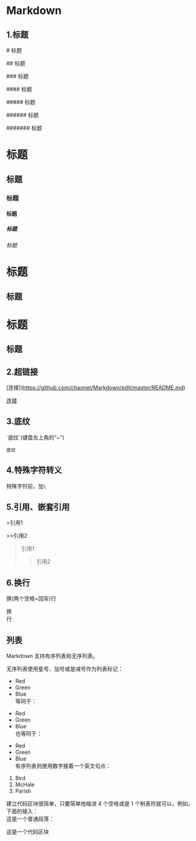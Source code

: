 # Markdown
## 1.标题
\# 标题

\## 标题

\### 标题

\#### 标题

\##### 标题

\###### 标题

\####### 标题

# 标题
## 标题
### 标题
#### 标题
##### 标题
###### 标题

标题
=

标题
-

标题
=
标题
-

## 2.超链接
\[连接](https://github.com/chaonet/Markdown/edit/master/README.md)

[连接](https://github.com/chaonet/Markdown/edit/master/README.md)

## 3.底纹
\`底纹`(键盘左上角的“~”)

`底纹`

## 4.特殊字符转义
特殊字符前，加`\`

## 5.引用、嵌套引用
\>引用1

\>>引用2

>引用1
>>引用2

## 6.换行
换(两个空格+回车)行

换  
行

## 列表
Markdown 支持有序列表和无序列表。

无序列表使用星号、加号或是减号作为列表标记：

*  Red
*  Green
*  Blue  
等同于：

+  Red
+  Green
+  Blue  
也等同于：

-  Red
-  Green
-  Blue  
有序列表则使用数字接着一个英文句点：

1.  Bird
2.  McHale
3.  Parish

建立代码区块很简单，只要简单地缩进 4 个空格或是 1 个制表符就可以，例如，下面的输入：  
这是一个普通段落：

  这是一个代码区块
